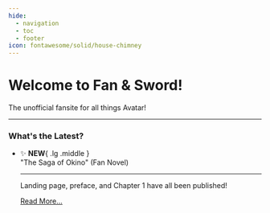 ```yaml
---
hide:
  - navigation
  - toc
  - footer
icon: fontawesome/solid/house-chimney
---
```


# Welcome to Fan & Sword!

The unofficial fansite for all things Avatar!

---

### What's the Latest?

<div class="grid cards" markdown>

-   :sparkles: __NEW__{ .lg .middle } <br>"The Saga of Okino" (Fan Novel)

    ---

    Landing page, preface, and Chapter 1 have all been published!

    [Read More...](projects/fan-novel/index.md)

</div>